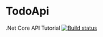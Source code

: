 # TodoApi
.Net Core API Tutorial
[![Build status](https://ci.appveyor.com/api/projects/status/gbf4vteeg5dhnp2h?svg=true)](https://ci.appveyor.com/project/Robrownn/todoapi)
